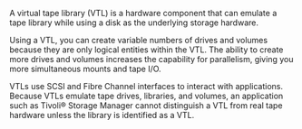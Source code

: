 A virtual tape library (VTL) is a hardware component that can emulate a tape library while using a disk as the underlying storage hardware.

Using a VTL, you can create variable numbers of drives and volumes because they are only logical entities within the VTL. The ability to create more drives and volumes increases the capability for parallelism, giving you more simultaneous mounts and tape I/O.

VTLs use SCSI and Fibre Channel interfaces to interact with applications. Because VTLs emulate tape drives, libraries, and volumes, an application such as Tivoli® Storage Manager cannot distinguish a VTL from real tape hardware unless the library is identified as a VTL.